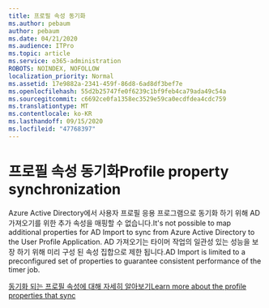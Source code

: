 ```yaml
---
title: 프로필 속성 동기화
ms.author: pebaum
author: pebaum
ms.date: 04/21/2020
ms.audience: ITPro
ms.topic: article
ms.service: o365-administration
ROBOTS: NOINDEX, NOFOLLOW
localization_priority: Normal
ms.assetid: 17e9882a-2341-459f-86d8-6ad8df3bef7e
ms.openlocfilehash: 55d2b25747fe0f6239c1bf9feb4ca79ada49c54a
ms.sourcegitcommit: c6692ce0fa1358ec3529e59ca0ecdfdea4cdc759
ms.translationtype: MT
ms.contentlocale: ko-KR
ms.lasthandoff: 09/15/2020
ms.locfileid: "47768397"
---
```

# <a name="profile-property-synchronization"></a><span data-ttu-id="0626c-102">프로필 속성 동기화</span><span class="sxs-lookup"><span data-stu-id="0626c-102">Profile property synchronization</span></span>

<span data-ttu-id="0626c-103">Azure Active Directory에서 사용자 프로필 응용 프로그램으로 동기화 하기 위해 AD 가져오기를 위한 추가 속성을 매핑할 수 없습니다.</span><span class="sxs-lookup"><span data-stu-id="0626c-103">It's not possible to map additional properties for AD Import to sync from Azure Active Directory to the User Profile Application.</span></span> <span data-ttu-id="0626c-104">AD 가져오기는 타이머 작업의 일관성 있는 성능을 보장 하기 위해 미리 구성 된 속성 집합으로 제한 됩니다.</span><span class="sxs-lookup"><span data-stu-id="0626c-104">AD Import is limited to a preconfigured set of properties to guarantee consistent performance of the timer job.</span></span>
  
[<span data-ttu-id="0626c-105">동기화 되는 프로필 속성에 대해 자세히 알아보기</span><span class="sxs-lookup"><span data-stu-id="0626c-105">Learn more about the profile properties that sync</span></span>](https://go.microsoft.com/fwlink/?linkid=875671)
  

